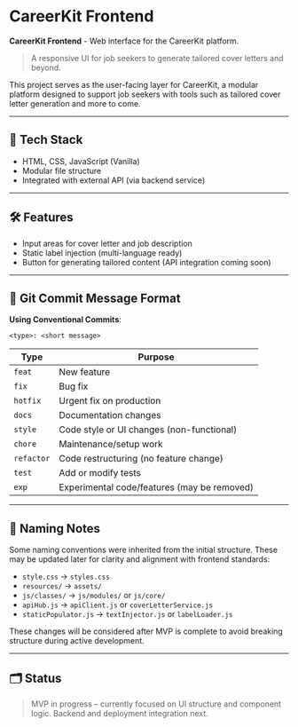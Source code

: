 # CareerKit Frontend

**CareerKit Frontend** - Web interface for the CareerKit platform.

> A responsive UI for job seekers to generate tailored cover letters and beyond.

This project serves as the user-facing layer for CareerKit, a modular platform designed to support job seekers with tools such as tailored cover letter generation and more to come.

---

## 🚀 Tech Stack

- HTML, CSS, JavaScript (Vanilla)
- Modular file structure
- Integrated with external API (via backend service)

---

## 🛠 Features

- Input areas for cover letter and job description
- Static label injection (multi-language ready)
- Button for generating tailored content (API integration coming soon)

---

## 📝 Git Commit Message Format

**Using Conventional Commits**:

`<type>: <short message>`

| Type        | Purpose                                      |
|-------------|----------------------------------------------|
| `feat`      | New feature                                  |
| `fix`       | Bug fix                                      |
| `hotfix`    | Urgent fix on production                     |
| `docs`      | Documentation changes                        |
| `style`     | Code style or UI changes (non-functional)    |
| `chore`     | Maintenance/setup work                       |
| `refactor`  | Code restructuring (no feature change)       |
| `test`      | Add or modify tests                          |
| `exp`       | Experimental code/features (may be removed)  |

---

## 🧩 Naming Notes

Some naming conventions were inherited from the initial structure. These may be updated later for clarity and alignment with frontend standards:

- `style.css` → `styles.css`  
- `resources/` → `assets/`  
- `js/classes/` → `js/modules/` or `js/core/`  
- `apiHub.js` → `apiClient.js` or `coverLetterService.js`  
- `staticPopulator.js` → `textInjector.js` or `labelLoader.js`

These changes will be considered after MVP is complete to avoid breaking structure during active development.

---

## 🗂 Status

> MVP in progress – currently focused on UI structure and component logic. Backend and deployment integration next.